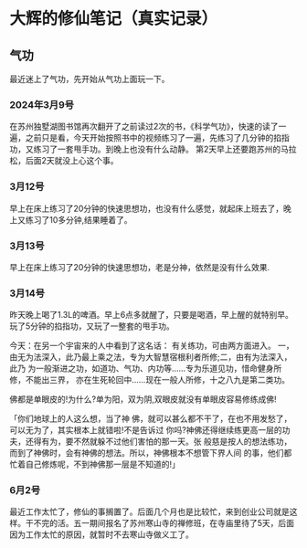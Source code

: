 # 大辉的修仙笔记（真实记录）


## 气功
最近迷上了气功，先开始从气功上面玩一下。

### 2024年3月9号
在苏州独墅湖图书馆再次翻开了之前读过2次的书，《科学气功》，快速的读了一遍，之前只是看，今天开始按照书中的视频练习了一遍，先练习了几分钟的掐指功，又练习了一套甩手功。到晚上也没有什么动静。
第2天早上还要跑苏州的马拉松，后面2天就没上心这个事。

### 3月12号
早上在床上练习了20分钟的快速思想功，也没有什么感觉，就起床上班去了，晚上又练习了10多分钟,结果睡着了。

### 3月13号
早上在床上练习了20分钟的快速思想功，老是分神，依然是没有什么效果.

### 3月14号
昨天晚上喝了1.3L的啤酒。早上6点多就醒了，只要是喝酒，早上醒的就特别早。玩了5分钟的掐指功，又玩了一整套的甩手功。



今天：在另一个宇宙来的人中看到了这名话：
有关练功，可由两方面进入。 一，由无为法深入，此乃最上乘之法，专为大智慧宿根利者所修;二，由有为法深入，此乃 为一般渐进之功，如道功、气功、内功等......专为乐道见功，惜命健身所修，不能出三界， 亦在生死轮回中......现在一般人所修，十之八九是第二类功。

佛都是单眼皮的!为什么?单为阳，双为阴,双眼皮就没有单眼皮容易修练成佛!




「你们地球上的人这么想，当了神 佛，就可以甚么都不干了，在也不用发愁了，可以无为了，其实根本上就错啦!不是告诉过 你吗?神佛还得继续练更高一层的功夫，还得有为，要不然就躲不过他们害怕的那一天。张 般慈是按人的想法练功，而到了神佛时，会有神佛的想法。所以，神佛根本不想管下界人间 的事，他们都忙着自己修炼呢，不到神佛那一层是不知道的!」



### 6月2号
最近工作太忙了，修仙的事搁置了。后面几个月也是比较忙，来到创业公司就是这样。干不完的活。五一期间报名了苏州寒山寺的禅修班，在寺庙里待了5天，后面因为工作太忙的原因，就暂时不去寒山寺做义工了。












